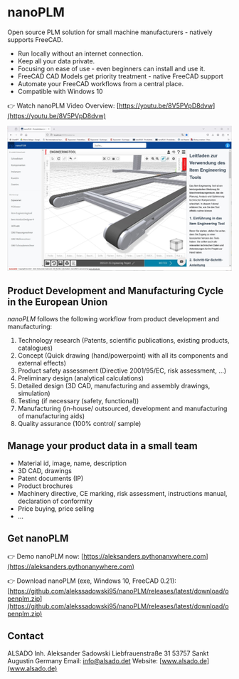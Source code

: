 # nanoPLM
Open source PLM solution for small machine manufacturers - natively supports FreeCAD.
- Run locally without an internet connection.
- Keep all your data private.
- Focusing on ease of use - even beginners can install and use it.
- FreeCAD CAD Models get priority treatment - native FreeCAD support
- Automate your FreeCAD workflows from a central place.
- Compatible with Windows 10

:point_right: Watch nanoPLM Video Overview: 
[https://youtu.be/8V5PVpD8dvw](https://youtu.be/8V5PVpD8dvw)


![nanoplm-item-engineeringtool-integration.jpg](nanoplm-item-engineeringtool-integration.jpg)



## Product Development and Manufacturing Cycle in the European Union

*nanoPLM* follows the following workflow from product development and manufacturing:
1. Technology research (Patents, scientific publications, existing products, catalogues)
2. Concept (Quick drawing (hand/powerpoint) with all its components and external effects)
3. Product safety assessment (Directive 2001/95/EC, risk assessment, ...)
4. Preliminary design (analytical calculations)
5. Detailed design (3D CAD, manufacturing and assembly drawings, simulation)
6. Testing (if necessary (safety, functional))
7. Manufacturing (in-house/ outsourced, development and manufacturing of manufacturing aids)
8. Quality assurance (100% control/ sample)


## Manage your product data in a small team
- Material id, image, name, description
- 3D CAD, drawings
- Patent documents (IP)
- Product brochures
- Machinery directive, CE marking, risk assessment, instructions manual, declaration of conformity
- Price buying, price selling
- ...

## Get nanoPLM

:point_right: Demo nanoPLM now:
[https://aleksanders.pythonanywhere.com](https://aleksanders.pythonanywhere.com)

:point_right: Download nanoPLM (exe, Windows 10, FreeCAD 0.21): 
[https://github.com/alekssadowski95/nanoPLM/releases/latest/download/openplm.zip](https://github.com/alekssadowski95/nanoPLM/releases/latest/download/openplm.zip)


## Contact
ALSADO Inh. Aleksander Sadowski
Liebfrauenstraße 31
53757 Sankt Augustin
Germany
Email: [info@alsado.det](mailto:info@alsado.de)
Website: [www.alsado.de](www.alsado.de)
